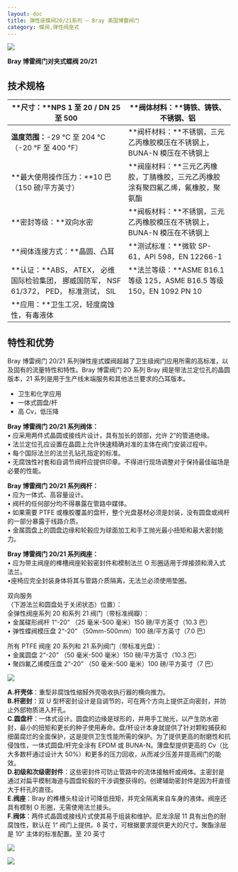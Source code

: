 ```yaml
---
layout: doc
title: 弹性座蝶阀20/21系列 – Bray 美国博雷阀门
category: 蝶阀,弹性阀座式
---
```


![](/2022/09/s20-21_01thumbnail-e1664248433467.png)

**Bray 博雷阀门对夹式蝶阀 20/21**

## 技术规格

| **尺寸：**NPS 1 至 20 / DN 25 至 500                                                     | **阀体材料：**铸铁、铸铁、不锈钢、铝                                             |
| ---------------------------------------------------------------------------------------- | -------------------------------------------------------------------------------- |
| **温度范围：**\-29 °C 至 204 °C（-20 °F 至 400 °F）                                      | **阀杆材料：**不锈钢，三元乙丙橡胶模压在不锈钢上，BUNA-N 模压在不锈钢上          |
| **最大使用操作压力：**10 巴 （150 磅/平方英寸）                                          | **阀座材料：**三元乙丙橡胶，丁腈橡胶，三元乙丙橡胶涂有聚四氟乙烯，氟橡胶，聚氨酯 |
| **密封等级：**双向水密                                                                   | **阀板材料：**不锈钢，三元乙丙橡胶模压在不锈钢上，BUNA-N 模压在不锈钢上          |
| **阀体连接方式：**晶圆、凸耳                                                             | **测试标准：**微软 SP-61，API 598，EN 12266-1                                    |
| **认证：**ABS， ATEX， 必维国际检验集团， 挪威国防军， NSF 61/372， PED， 标准测试， SIL | **法兰等级：**ASME B16.1 等级 125，ASME B16.5 等级 150，EN 1092 PN 10            |
| **应用：**卫生工况，轻度腐蚀性，有毒液体                                                 |

## 特性和优势

Bray 博雷阀门 20/21 系列弹性座式蝶阀超越了卫生级阀门应用所需的高标准，以及固有的流量特性和特性。Bray 博雷阀门 20 系列 Bray 阀是带法兰定位孔的晶圆版本，21 系列是用于生产线末端服务和其他法兰要求的凸耳版本。

- 卫生和化学应用
- 一体式圆盘/杆
- 高 Cv，低压降

**Bray 博雷阀门 20/21 系列阀体：**  
• 应采用两件式晶圆或接线片设计，具有加长的颈部，允许 2“的管道绝缘。  
• 法兰定位孔应设置在晶圆上允许快速精确对准的主体在阀门安装过程中。  
• 每个国际法兰的法兰孔钻孔指定的标准。  
• 无腐蚀性衬套和自调节阀杆应提供印章。不得进行现场调整对于保持最佳磁场是必要的性能。

**Bray 博雷阀门 20/21 系列阀杆：**  
• 应为一体式、高容量设计。  
• 阀杆的任何部分均不得暴露在管路中媒体。  
• 如果需要 PTFE 或橡胶覆盖的盘杆，整个光盘基材必须是封装，没有圆盘或阀杆的一部分暴露于线路介质。  
• 金属圆盘上的圆盘边缘和轮毂应为球面加工和手工抛光最小扭矩和最大密封能力。

**Bray 博雷阀门 20/21 系列阀座：**  
• 应为带主阀座的榫槽阀座轮毂密封件和模制法兰 O 形圈适用于焊接颈和滑入式法兰。  
•座椅应完全封装身体将其与管路介质隔离，无法兰必须使用垫圈。

双向服务  
（下游法兰和圆盘处于关闭状态）位置）：  
全弹性阀座系列 20 和系列 21 阀门（带标准阀瓣）：  
• 金属碟形阀杆 1“-20” （25 毫米-500 毫米）150 磅/平方英寸（10.3 巴）  
• 弹性蝶阀模压盘 2“-20” （50mm-500mm）100 磅/平方英寸（7.0 巴）

所有 PTFE 阀座 20 系列和 21 系列阀门（带标准光盘）：  
• 金属圆盘 2“-20” （50 毫米-500 毫米）150 磅/平方英寸（10.3 巴）  
• 聚四氟乙烯模压盘 2“-20” （50 毫米-500 毫米）100 磅/平方英寸（7 巴）

![](/2022/09/20-21-min-1-721x1024.jpg)

**A.杆壳体**：重型非腐蚀性缩醛外壳吸收执行器的横向推力。  
**B.杆密封**：双 U 型杯密封设计是自调节的，可在两个方向上提供正向密封，并防止外部物质进入杆孔。  
**C.圆盘杆**：一体式设计。圆盘的边缘是球形的，并用手工抛光，以产生防水密封，最小的扭矩和更长的种子使用寿命。盘/杆设计本身就提供了针对颗粒捕获和细菌腐烂的全面保护，这是提供卫生性能所需的保护。为了提供更高的耐磨性和抗侵蚀性，一体式圆盘/杆完全涂有 EPDM 或 BUNA-N。薄盘型提供更高的 Cv（比大多数杆通过设计大 50%）和更多的压力回收，从而减少压差并提高阀门的能效。  
**D.初级和次级密封件**：这些密封件可防止管路中的流体接触杆或阀体。主密封是通过对扁平模制海道与圆盘轮毂的干涉调整获得的。创建辅助密封件是因为杆直径大于杆孔的直径。  
**E.阀座**：Bray 的榫槽头柱设计可降低扭矩，并完全隔离来自车身的液体。阀座还具有模制 O 形圈，无需使用法兰接头。  
**F.阀体**：两件式晶圆或接线片式使其易于组装和维护。尼龙涂层 11 具有出色的耐腐蚀性，默认在 1“ 阀门上提供。8 英寸，可根据要求提供更大的尺寸。聚酯涂层是 10“ 主体的标准配置。至 20 英寸

![](/2022/10/%E6%88%AA%E5%B1%8F2022-10-14-%E4%B8%8A%E5%8D%8810.26.03-1024x488.png)

![](/2022/10/%E6%88%AA%E5%B1%8F2022-10-14-%E4%B8%8A%E5%8D%8810.26.17-1024x655.png)
